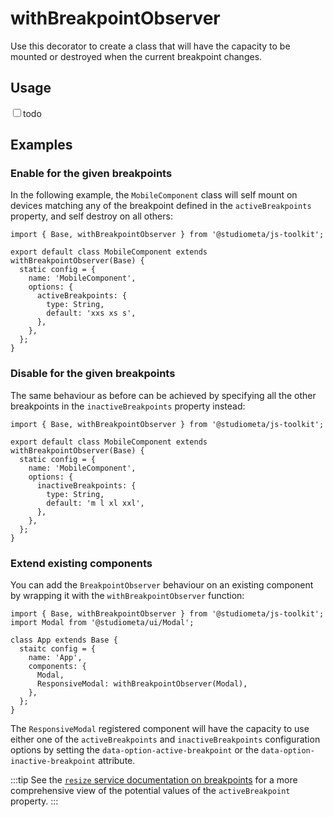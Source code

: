 

# withBreakpointObserver

Use this decorator to create a class that will have the capacity to be mounted or destroyed when the current breakpoint changes.

## Usage

<label><input type="checkbox">todo</label>

## Examples

### Enable for the given breakpoints

In the following example, the `MobileComponent` class will self mount on devices matching any of the breakpoint defined in the `activeBreakpoints` property, and self destroy on all others:

```js{1,3,7-10}
import { Base, withBreakpointObserver } from '@studiometa/js-toolkit';

export default class MobileComponent extends withBreakpointObserver(Base) {
  static config = {
    name: 'MobileComponent',
    options: {
      activeBreakpoints: {
        type: String,
        default: 'xxs xs s',
      },
    },
  };
}
```

### Disable for the given breakpoints

The same behaviour as before can be achieved by specifying all the other breakpoints in the `inactiveBreakpoints` property instead:

```js{1,3,7-10}
import { Base, withBreakpointObserver } from '@studiometa/js-toolkit';

export default class MobileComponent extends withBreakpointObserver(Base) {
  static config = {
    name: 'MobileComponent',
    options: {
      inactiveBreakpoints: {
        type: String,
        default: 'm l xl xxl',
      },
    },
  };
}
```

### Extend existing components

You can add the `BreakpointObserver` behaviour on an existing component by wrapping it with the `withBreakpointObserver` function:

```js{1,9}
import { Base, withBreakpointObserver } from '@studiometa/js-toolkit';
import Modal from '@studiometa/ui/Modal';

class App extends Base {
  staitc config = {
    name: 'App',
    components: {
      Modal,
      ResponsiveModal: withBreakpointObserver(Modal),
    },
  };
}
```

The `ResponsiveModal` registered component will have the capacity to use either one of the `activeBreakpoints` and `inactiveBreakpoints` configuration options by setting the `data-option-active-breakpoint` or the `data-option-inactive-breakpoint` attribute.

:::tip
See the [`resize` service documentation on breakpoints](/services/resize.html#breakpoint) for a more comprehensive view of the potential values of the `activeBreakpoint` property.
:::
